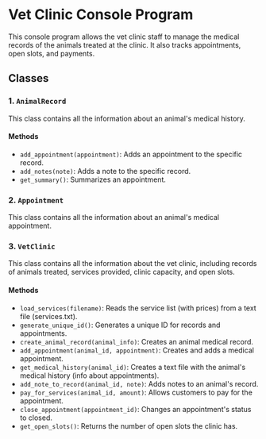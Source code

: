 # Vet Clinic Console Program

This console program allows the vet clinic staff to manage the medical records of the animals treated at the clinic. It also tracks appointments, open slots, and payments.

## Classes

### 1. `AnimalRecord`
This class contains all the information about an animal's medical history. 

#### Methods
- `add_appointment(appointment)`: Adds an appointment to the specific record.
- `add_notes(note)`: Adds a note to the specific record.
- `get_summary()`: Summarizes an appointment.

### 2. `Appointment`
This class contains all the information about an animal's medical appointment.

### 3. `VetClinic`
This class contains all the information about the vet clinic, including records of animals treated, services provided, clinic capacity, and open slots.

#### Methods
- `load_services(filename)`: Reads the service list (with prices) from a text file (services.txt).
- `generate_unique_id()`: Generates a unique ID for records and appointments.
- `create_animal_record(animal_info)`: Creates an animal medical record.
- `add_appointment(animal_id, appointment)`: Creates and adds a medical appointment.
- `get_medical_history(animal_id)`: Creates a text file with the animal's medical history (info about appointments).
- `add_note_to_record(animal_id, note)`: Adds notes to an animal's record.
- `pay_for_services(animal_id, amount)`: Allows customers to pay for the appointment.
- `close_appointment(appointment_id)`: Changes an appointment's status to closed.
- `get_open_slots()`: Returns the number of open slots the clinic has.

